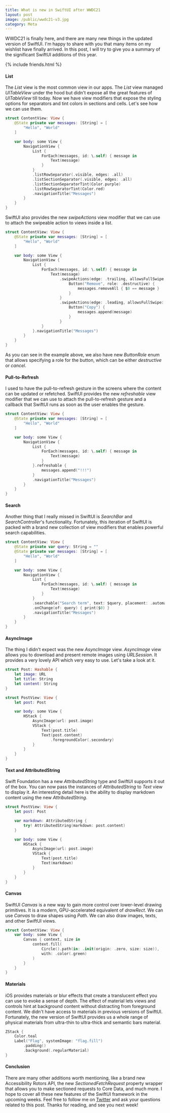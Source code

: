 ```yaml
---
title: What is new in SwiftUI after WWDC21
layout: post
image: /public/wwdc21-v3.jpg
category: Meta
---
```


WWDC21 is finally here, and there are many new things in the updated version of SwiftUI. I'm happy to share with you that many items on my wishlist have finally arrived. In this post, I will try to give you a summary of the significant SwiftUI additions of this year.

{% include friends.html %}

#### List
The *List* view is the most common view in our apps. The *List* view managed *UITableView* under the hood but didn't expose all the great features of *UITableView* till today. Now we have view modifiers that expose the styling options for separators and tint colors in sections and cells. Let's see how we can use them.

```swift
struct ContentView: View {
    @State private var messages: [String] = [
        "Hello", "World"
    ]

    var body: some View {
        NavigationView {
            List {
                ForEach(messages, id: \.self) { message in
                    Text(message)
                }
            }
            .listRowSeparator(.visible, edges: .all)
            .listSectionSeparator(.visible, edges: .all)
            .listSectionSeparatorTint(Color.purple)
            .listRowSeparatorTint(Color.red)
            .navigationTitle("Messages")
        }
    }
}
```

SwiftUI also provides the new *swipeActions* view modifier that we can use to attach the swipeable action to views inside a list.

```swift
struct ContentView: View {
    @State private var messages: [String] = [
        "Hello", "World"
    ]

    var body: some View {
        NavigationView {
            List {
                ForEach(messages, id: \.self) { message in
                    Text(message)
                        .swipeActions(edge: .trailing, allowsFullSwipe: false) {
                            Button("Remove", role: .destructive) {
                                messages.removeAll { $0 == message }
                            }
                        }
                        .swipeActions(edge: .leading, allowsFullSwipe: true) {
                            Button("Copy") {
                                messages.append(message)
                            }
                        }
                }
            }.navigationTitle("Messages")
        }
    }
}
```

As you can see in the example above, we also have new *ButtonRole* enum that allows specifying a role for the button, which can be either *destructive* or *cancel*.

#### Pull-to-Refresh
I used to have the pull-to-refresh gesture in the screens where the content can be updated or refetched. SwiftUI provides the new *refreshable* view modifier that we can use to attach the pull-to-refresh gesture and a callback that SwiftUI runs as soon as the user enables the gesture.

```swift
struct ContentView: View {
    @State private var messages: [String] = [
        "Hello", "World"
    ]

    var body: some View {
        NavigationView {
            List {
                ForEach(messages, id: \.self) { message in
                    Text(message)
                }
            }.refreshable {
                messages.append("!!!")
            }
            .navigationTitle("Messages")
        }
    }
}
```

#### Search
Another thing that I really missed in SwiftUI is *SearchBar* and *SearchController*'s functionality. Fortunately, this iteration of SwiftUI is packed with a brand new collection of view modifiers that enables powerful search capabilities.

```swift
struct ContentView: View {
    @State private var query: String = ""
    @State private var messages: [String] = [
        "Hello", "World"
    ]

    var body: some View {
        NavigationView {
            List {
                ForEach(messages, id: \.self) { message in
                    Text(message)
                }
            }
            .searchable("Search term", text: $query, placement: .automatic)
            .onChange(of: query) { print($0) }
            .navigationTitle("Messages")
        }
    }
}
```

#### AsyncImage
The thing I didn't expect was the new *AsyncImage* view. *AsyncImage* view allows you to download and present remote images using *URLSession*. It provides a very lovely API which very easy to use. Let's take a look at it.

```swift
struct Post: Hashable {
    let image: URL
    let title: String
    let content: String
}

struct PostView: View {
    let post: Post

    var body: some View {
        HStack {
            AsyncImage(url: post.image)
            VStack {
                Text(post.title)
                Text(post.content)
                    .foregroundColor(.secondary)
            }
        }
    }
}
```

#### Text and AttributedString
Swift Foundation has a new *AttributedString* type and SwiftUI supports it out of the box. You can now pass the instances of *AttributedString* to *Text* view to display it. An interesting detail here is the ability to display markdown content using the new *AttributedString*.

```swift
struct PostView: View {
    let post: Post

    var markdown: AttributedString {
        try! AttributedString(markdown: post.content)
    }

    var body: some View {
        HStack {
            AsyncImage(url: post.image)
            VStack {
                Text(post.title)
                Text(markdown)
            }
        }
    }
}
```

#### Canvas
SwiftUI *Canvas* is a new way to gain more control over lower-level drawing primitives. It is a modern, GPU-accelerated equivalent of *drawRect*. We can use *Canvas* to draw shapes using *Path*. We can also draw images, texts, and other SwiftUI views.

```swift
struct ContentView: View {
    var body: some View {
        Canvas { context, size in
            context.fill(
                Circle().path(in: .init(origin: .zero, size: size)),
                with: .color(.green)
            )
        }
    }
}
```

#### Materials
iOS provides materials or blur effects that create a translucent effect you can use to evoke a sense of depth. The effect of material lets views and controls hint at background content without distracting from foreground content. We didn't have access to materials in previous versions of SwiftUI. Fortunately, the new version of SwiftUI provides us a whole range of physical materials from ultra-thin to ultra-thick and semantic bars material.

```swift
ZStack {
    Color.teal
    Label("Flag", systemImage: "flag.fill")
        .padding()
        .background(.regularMaterial)
}
```

#### Conclusion
There are many other additions worth mentioning, like a brand new Accessibility Rotors API, the new *SectionedFetchRequest* property wrapper that allows you to make sectioned requests to Core Data, and much more. I hope to cover all these new features of the SwiftUI framework in the upcoming weeks. Feel free to follow me on [Twitter](https://twitter.com/mecid) and ask your questions related to this post. Thanks for reading, and see you next week!